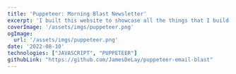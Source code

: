 ```yaml
---
title: 'Puppeteer: Morning Blast Newsletter'
excerpt: 'I built this website to showcase all the things that I build.'
coverImage: '/assets/imgs/puppeteer.png'
ogImage:
  url: '/assets/imgs/puppeteer.png'
date: '2022-08-10'
technologies: ["JAVASCRIPT", "PUPPETEER"]
githubLink: "https://github.com/JamesDeLay/puppeteer-email-blast"
---
```


